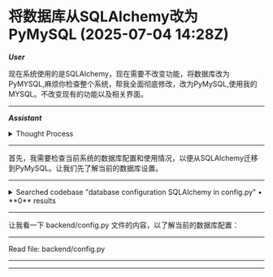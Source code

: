 <!-- Generated by SpecStory -->

# 将数据库从SQLAlchemy改为PyMySQL (2025-07-04 14:28Z)

_**User**_

现在系统使用的是SQLAIchemy，现在需要不改变功能，将数据库改为PyMYSQL,麻烦你检查整个系统，帮我全面彻底修改，改为PyMySQL,使用我的MYSQL。不改变现有的功能以及相关界面。

---

_**Assistant**_

<think><details><summary>Thought Process</summary>The user is requesting to migrate the database backend of the system from SQLAlchemy to PyMySQL while maintaining all existing functionality and interfaces. This is a significant change as SQLAlchemy is an ORM (Object-Relational Mapper) while PyMySQL is a database driver for MySQL.

Let's first understand the current system structure and how SQLAlchemy is being used:

1. I should check the database configuration in the backend
2. Identify models defined with SQLAlchemy 
3. Check how database connections and queries are managed
4. Look at migration scripts to understand schema
5. Analyze routes to see how database interactions are implemented

Then I'll need to formulate a plan to replace SQLAlchemy with PyMySQL:
- Update dependencies
- Rewrite models 
- Replace SQLAlchemy queries with PyMySQL queries
- Handle connection pooling
- Update migration system

Let's start by examining the configuration and database setup:</details></think>

---

首先，我需要检查当前系统的数据库配置和使用情况，以便从SQLAlchemy迁移到PyMySQL。让我们先了解当前的数据库设置。

---

<details>
            <summary>Searched codebase "database configuration SQLAlchemy in config.py" • **0** results</summary>
        
No results found
</details>

---

让我看一下 backend/config.py 文件的内容，以了解当前的数据库配置：

---

Read file: backend/config.py

---



---

